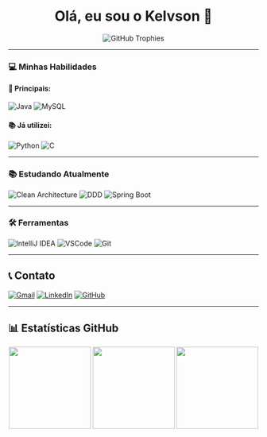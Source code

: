 <h1 align="center">Olá, eu sou o Kelvson 👋</h1>

<p align="center">
  <img src="https://github-profile-trophy.vercel.app/?username=kelvsonnilsonn&theme=darkhub&margin-w=15&margin-h=15" alt="GitHub Trophies"/>
</p>

---

### 💻 Minhas Habilidades

#### 🎯 Principais:
![Java](https://img.shields.io/badge/Java-ED8B00?style=for-the-badge&logo=java&logoColor=white)
![MySQL](https://img.shields.io/badge/MySQL-005C84?style=for-the-badge&logo=mysql&logoColor=white)

#### 📚 Já utilizei:
![Python](https://img.shields.io/badge/Python-3776AB?style=for-the-badge&logo=python&logoColor=white)
![C](https://img.shields.io/badge/C-00599C?style=for-the-badge&logo=c&logoColor=white)

---

### 📚 Estudando Atualmente
![Clean Architecture](https://img.shields.io/badge/Clean_Architecture-4479A1?style=for-the-badge)
![DDD](https://img.shields.io/badge/DDD-Domain_Driven_Design-FF6B6B?style=for-the-badge)
![Spring Boot](https://img.shields.io/badge/Spring_Boot-6DB33F?style=for-the-badge&logo=spring-boot&logoColor=white)

---

### 🛠️ Ferramentas
![IntelliJ IDEA](https://img.shields.io/badge/IntelliJ_IDEA-000000?style=for-the-badge&logo=intellij-idea&logoColor=white)
![VSCode](https://img.shields.io/badge/VSCode-007ACC?style=for-the-badge&logo=visual-studio-code&logoColor=white)
![Git](https://img.shields.io/badge/Git-F05032?style=for-the-badge&logo=git&logoColor=white)

---

## 📞 Contato

[![Gmail](https://img.shields.io/badge/Gmail-D14836?style=for-the-badge&logo=gmail&logoColor=white)](mailto:kelvsonnilson01@gmail.com)
[![LinkedIn](https://img.shields.io/badge/LinkedIn-0077B5?style=for-the-badge&logo=linkedin&logoColor=white)](https://www.linkedin.com/in/kelvson-nilson-129751286/)
[![GitHub](https://img.shields.io/badge/GitHub-100000?style=for-the-badge&logo=github&logoColor=white)](https://github.com/kelvsonnilsonn)

---

## 📊 Estatísticas GitHub

<div align="center">
  <img height="165em" src="https://github-readme-stats.vercel.app/api?username=kelvsonnilsonn&show_icons=true&theme=dracula&include_all_commits=true&count_private=true&hide_border=true"/>
  <img height="165em" src="https://github-readme-stats.vercel.app/api/top-langs/?username=kelvsonnilsonn&layout=compact&langs_count=6&theme=dracula&hide_border=true"/>
  <img height="165em" src="https://streak-stats.demolab.com?user=kelvsonnilsonn&theme=dracula&hide_border=true"/>
</div>
